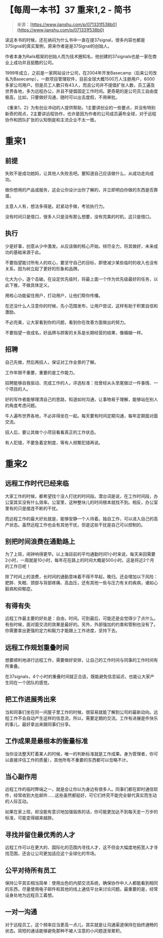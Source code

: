 <!--yml
category: 商业
date: 2024-10-14 09:19:27
-->

# 【每周一本书】37 重来1,2 - 简书

> 来源：[https://www.jianshu.com/p/071331f538b0](https://www.jianshu.com/p/071331f538b0)

读这本书的时候，还在纳闷为什么书中一直在提37signal，很多内容也都是37Signal的真实案例，原来作者是是37Signal的创始人。

作者本身为Rails框架的创始人而为技术圈知名，他创建的37signals也是一家在商业上成功并且挺酷的公司。

1999年成立，之前是一家网站设计公司，在2004年开发Basecamp（后来公司改名为Basecamp），一款项目管理软件，目前全球大概1500万人注册用户，6000多家公司用户。但是员工人数只有43人，而且公司并不提倡扩张人数，员工遍及世界各地，多为远程办公，并且不提倡固定工作时间。更奇葩的是公司员工自由度极高，比如，只要做好沟通，随时可以出去度假，不用审批。

《重来1，2》为有创业冲动的人提供帮助，1主要讲创业的一些要点，并没有特别新奇的观点，2主要讲远程协作，也许是因为作者的公司成员遍布全球，对于远程协作和团队扩张的认知倒是和主流企业不太一致。

# 重来1

## 前提

失败不是成功她妈，让其他人失败去吧。要知道自己应该做什么，从成功走向成功。

做你想用的产品或服务，这会让你设计出你了解的，并立即明白你做的东西是否靠谱。

主意人人有，想法多得是。赶紧动手做，考验执行力。

没有时间只是借口，很多人只是没有那么想要，没有完美的时机，这只是借口。

## 执行

少是好事，创意从少中激发。从应该做的核心开始，倾尽全力，将其做好，未来成功的基础来源于此。

不要指望能讨所有人的欢心，要坚守自己的目标，即使减少某些临时的收入也没有关系，因为树立起了更好的形象和品牌。

化大为小，逐个击破。在设定优先级时，将最上面一个作为优先级最好的任务，以此下推，不做具体定义。

用核心功能留住用户，打动用户，让他们帮你传播。

在还没什么人注意你的时候，先小范围发布，让用户尝试，这样有助于积累自信和激励。

不必完美，让大家看到你的问题，看到你在改善方面做出的努力。

不要指望一夜成名，好品牌与顾客的关系是长期经营的结果，像婚姻一样。

## 招聘

自己先做，然后再招人，保证对工作全景的了解。

工作年限不重要，重要的是工作能力。

招聘能够自我驱动、完成工作的人，评选标准：找曾经从头至尾做过一件事情、一个项目的人。

好的写作者能够理清自己的思路，知道如何沟通，让事物易于理解，能够站在别人的角度考虑问题。

牛人遍布世界各地，不必非得坐在一起。每天要有时间定期沟通，每年定期面对面交流。

招人后，要让其做个小项目看看真正的工作状态。

有人犯错，不要急着定制度，等有人频繁犯错再说。

# 重来2

## 远程工作时代已经来临

大家工作的时候，都希望找个没人打扰的时间段。潜台词是说，在工作时间段，办公室其实没有什么效率。公室里，这种整块儿的时间根本就找不到。相反，办公室里有的只是接连不断的干扰。

而远程工作的最大好处就是，能够安静一个人待着。独自工作，可以进入自己的高产状态。虽然远程工作也会有其他干扰，但是这些干扰是自己可以控制的。

## 别把时间浪费在通勤路上

为了上班，闹钟响得更早。以上海目前的平均通勤时间1小时来说，每天来回需要2小时，一周就是10小时，每年花在路上的时间大概是500小时。这是将近2个月的工作日呢！

除了时间上的浪费，长时间的通勤意味着不得不早起，晚归。还会增加以下风险：肥胖、失眠、颈部与背部疼痛、高血压，还有其他一些与压力有关的疾病，诸如心脏病和抑郁症。

## 有得有失

远程工作最主要的好处是：自由，时间。可到最后，可能还是会觉得少了点什么。有些时候，面对面交流的效果是最好的。另外，外部强加的约束和管制也没有了。你需要拿出更强的定力和毅力才能跟上工作进度，坚持下去。

## 远程工作规划重叠时间

想要顺利地进行远程工作，需要做好安排，让自己的工作时间与同事的工作时间有所重叠。

在37signals，4个小时的重叠时间就正合适，既能避免信息延迟，也能让大家产生同在一个团队的感觉。

## 把工作进展秀出来

当和同事们坐在同一间屋子里工作的时候，很容易就能了解到公司的最新动向。远程工作不会自动产生这样的信息流，所以，需要定期的交流。工作有进展是件快乐的事儿，最好拿出来跟同事们分享。

## 工作成果是最根本的衡量标准

当你没法整天盯着某人的时候，唯一的判断标准就是工作成果。身为管理者，你可以直接评估工作的质量），其他所有不重要的东西都可以忽略不计。

## 当心副作用

远程工作的临时弊端之一，就是会让你以为身边有很多人。同事们都在即时通信软件，经常收到大批邮件……这些虽然都挺好，可它们终究不能完全替代真实而生动的人际互动。

如果在家上班，却没能有意识地加强锻炼的话，你可能更加达不到每天走一万步的标准，可能变得越来越胖。

## 寻找并留住最优秀的人才

远程工作可以在更大的、国际化的范围内寻找人才，这不但会大幅度地拓宽人才寻找范围，还会让公司更加适应这个全球化的市场。

## 公平对待所有员工

保持公平其实相当简单：使用出色的内部交流系统，确保协作中人人都能看到相同的东西，尽量使用电子邮件和其他的线上通信平台来讨论问题。最重要的是，经常设身处地为远程员工着想。

## 一对一沟通

对于远程员工，这个频率应当更高一点儿，其实就是让沟通渠道保持在始终通畅的状态。简短的通话能够避免那种不被人注意的小问题逐渐累积。